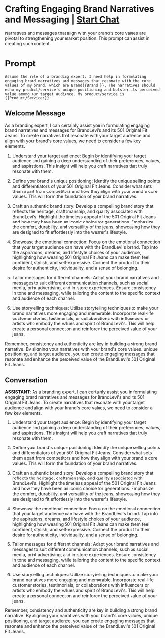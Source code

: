 

# Crafting Engaging Brand Narratives and Messaging | [Start Chat](https://gptcall.net/chat.html?data=%7B%22contact%22%3A%7B%22id%22%3A%22ZFFKPyuNEDkcMA3ET-_aH%22%2C%22flow%22%3Atrue%7D%7D)
Narratives and messages that align with your brand's core values are pivotal to strengthening your market position. This prompt can assist in creating such content. 

# Prompt

```
Assume the role of a branding expert. I need help in formulating engaging brand narratives and messages that resonate with the core values of my brand, which are Brand{{Brand:}}. The narratives should echo my product/service's unique positioning and bolster its perceived value among our target audience. My product/service is {{Product/Service:}}
```

## Welcome Message
As a branding expert, I can certainly assist you in formulating engaging brand narratives and messages for BrandLevi's and its 501 Original Fit Jeans. To create narratives that resonate with your target audience and align with your brand's core values, we need to consider a few key elements.



1. Understand your target audience: Begin by identifying your target audience and gaining a deep understanding of their preferences, values, and aspirations. This insight will help you craft narratives that truly resonate with them.



2. Define your brand's unique positioning: Identify the unique selling points and differentiators of your 501 Original Fit Jeans. Consider what sets them apart from competitors and how they align with your brand's core values. This will form the foundation of your brand narratives.



3. Craft an authentic brand story: Develop a compelling brand story that reflects the heritage, craftsmanship, and quality associated with BrandLevi's. Highlight the timeless appeal of the 501 Original Fit Jeans and how they have been an iconic choice for generations. Emphasize the comfort, durability, and versatility of the jeans, showcasing how they are designed to fit effortlessly into the wearer's lifestyle.



4. Showcase the emotional connection: Focus on the emotional connection that your target audience can have with the BrandLevi's brand. Tap into the aspirations, dreams, and lifestyle choices of your audience, highlighting how wearing 501 Original Fit Jeans can make them feel confident, stylish, and self-expressive. Connect the product to their desire for authenticity, individuality, and a sense of belonging.



5. Tailor messages for different channels: Adapt your brand narratives and messages to suit different communication channels, such as social media, print advertising, and in-store experiences. Ensure consistency in tone and messaging, while tailoring the content to the specific context and audience of each channel.



6. Use storytelling techniques: Utilize storytelling techniques to make your brand narratives more engaging and memorable. Incorporate real-life customer stories, testimonials, or collaborations with influencers or artists who embody the values and spirit of BrandLevi's. This will help create a personal connection and reinforce the perceived value of your jeans.



Remember, consistency and authenticity are key in building a strong brand narrative. By aligning your narratives with your brand's core values, unique positioning, and target audience, you can create engaging messages that resonate and enhance the perceived value of the BrandLevi's 501 Original Fit Jeans.

## Conversation

**ASSISTANT**: As a branding expert, I can certainly assist you in formulating engaging brand narratives and messages for BrandLevi's and its 501 Original Fit Jeans. To create narratives that resonate with your target audience and align with your brand's core values, we need to consider a few key elements.



1. Understand your target audience: Begin by identifying your target audience and gaining a deep understanding of their preferences, values, and aspirations. This insight will help you craft narratives that truly resonate with them.



2. Define your brand's unique positioning: Identify the unique selling points and differentiators of your 501 Original Fit Jeans. Consider what sets them apart from competitors and how they align with your brand's core values. This will form the foundation of your brand narratives.



3. Craft an authentic brand story: Develop a compelling brand story that reflects the heritage, craftsmanship, and quality associated with BrandLevi's. Highlight the timeless appeal of the 501 Original Fit Jeans and how they have been an iconic choice for generations. Emphasize the comfort, durability, and versatility of the jeans, showcasing how they are designed to fit effortlessly into the wearer's lifestyle.



4. Showcase the emotional connection: Focus on the emotional connection that your target audience can have with the BrandLevi's brand. Tap into the aspirations, dreams, and lifestyle choices of your audience, highlighting how wearing 501 Original Fit Jeans can make them feel confident, stylish, and self-expressive. Connect the product to their desire for authenticity, individuality, and a sense of belonging.



5. Tailor messages for different channels: Adapt your brand narratives and messages to suit different communication channels, such as social media, print advertising, and in-store experiences. Ensure consistency in tone and messaging, while tailoring the content to the specific context and audience of each channel.



6. Use storytelling techniques: Utilize storytelling techniques to make your brand narratives more engaging and memorable. Incorporate real-life customer stories, testimonials, or collaborations with influencers or artists who embody the values and spirit of BrandLevi's. This will help create a personal connection and reinforce the perceived value of your jeans.



Remember, consistency and authenticity are key in building a strong brand narrative. By aligning your narratives with your brand's core values, unique positioning, and target audience, you can create engaging messages that resonate and enhance the perceived value of the BrandLevi's 501 Original Fit Jeans.

